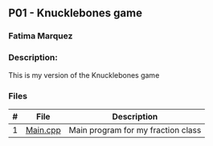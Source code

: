 ## P01 - Knucklebones game
### Fatima Marquez
### Description:

This is my version of the Knucklebones game


### Files

|   #   | File            | Description                                        |
| :---: | --------------- | -------------------------------------------------- |
|   1   | [Main.cpp](main.cpp/) | Main program for my fraction class     |

